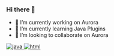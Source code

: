 ### Hi there 👋

- 🔭 I’m currently working on Aurora
- 🌱 I’m currently learning Java Plugins
- 👯 I’m looking to collaborate on Aurora
<p align="left"> 
  <a href="https://www.java.com/" target="_blank">
    <img src="https://img.shields.io/badge/JAVA-red?style=for-the-badge&logo=coffeescript&logoColor=white" alt="java"/> 
  </a> 

  <a href="https://developer.mozilla.org/es/docs/Web/HTML" target="_blank"> 
    <img src="https://img.shields.io/badge/HTML-orange?style=for-the-badge&logo=html5&logoColor=white" alt="html"/> 
  </a> 

</p>
